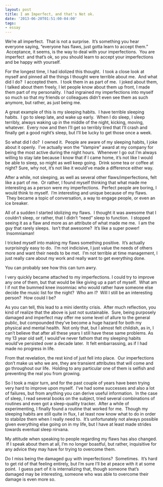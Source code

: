 ```yaml
---
layout: post
title: I am Imperfect, and that's Not ok.
date: '2013-06-20T01:51:00-04:00'
tags:
- essay
---
```

We’re all imperfect.  That is not a surprise.  It’s something you hear everyone saying, “everyone has flaws, just gotta learn to accept them.”  Acceptance, it seems, is the way to deal with your imperfections.  You are imperfect  and that’s ok, so you should learn to accept your imperfections and be happy with yourself.

For the longest time, I had idolized this thought.  I took a close look at myself and pinned all the things I thought were terrible about me.  And what did I do?  I accepted them.  I took them in as part of me.  I joked about them, I talked about them freely, I let people know about them up front, I made them part of my personality.  I had ingrained my imperfections into myself so much so that my friends or colleagues didn’t even see them as such anymore, but rather, as just being me.

A great example of this is my sleeping habits.  I have terrible sleeping habits.  I go to sleep late, and wake up early.  When I do sleep, I sleep terribly, always waking up in the middle of the night, kicking, moving, whatever.  Every now and then I’ll get so terribly tired that I’ll crash and finally get a good night’s sleep, but I’ll be lucky to get those once a week.

So what did I do?  I owned it.  People are aware of my sleeping habits, I joke about it openly.  I’ve actually won the “Vampire” award at my company for being the most active during the night hours.  Whenever I go out I’m always willing to stay late because I know that if I came home, it’s not like I would be able to sleep, so might as well keep going.  Drink some tea or coffee at night? Sure, why not, it’s not like it would’ve made a difference either way.

After a while, not sleeping, as well as several other flaws/imperfections, felt like a part of me.  Or rather, I found myself thinking that what made me interesting as a person were my imperfections.  Perfect people are boring, I would think to myself.  I’m interesting and unique because of my flaws.  They became a topic of conversation, a way to engage people, or even an ice breaker.

All of a sudden I started idolizing my flaws.  I thought it was awesome that I couldn’t sleep, or rather, that I didn’t “need” sleep to function.  I stopped seeing it as a flaw and more as an attribute of what made me me.  I am the guy that rarely sleeps.  Isn’t that awesome?  It’s like a super power!  Insomniaman!

I tricked myself into making my flaws something positive.  It’s actually surprisingly easy to do.  I’m not indicisive, I just value the needs of others more and want their needs to be met.  I’m not terrible at time management, I just really care about my work and really want to get everything done.  

You can probably see how this can turn awry.

I very quickly became attached to my imperfections. I could try to improve any one of them, but that would be like giving up a part of myself.  What am I if not the bummed knee insomniac who would rather have someone else decide the music list for the night?  Who am I?  Will I still be an interesting person?  How could I be?

As you can tell, this lead to a mini identity crisis.  After much reflection, you kind of realize that the above is just not sustainable.  Sure, being purposely damaged and imperfect may offer me some level of allure to the general public, but compounded they’ve become a huge hazard for both my physical and mental health.  Not only that, but I almost felt childish, as in, I can’t believe that after all these years I still have these same problems. As my 13 year old self, I would’ve never fathom that my sleeping habits would’ve persisted over a decade later.  It felt embarrassing, as if I had made no progress in life.

From that revelation, the rest kind of just fell into place.  Our imperfections don’t make us who we are, they are transient attributes that will come and go throughout our life.  Holding to any particular one of them is selfish and preventing the real you from growing.

So I took a major turn, and for the past couple of years have been trying very hard to improve upon myself.  I’ve had some successes and also a lot of failures, but from anything you can derive useful information.  In the case of sleep, I read several books on the subject, tried several combinations of routines and even got a sleep-quality tracker.  After a while of experimenting, I finally found a routine that worked for me.  Though my sleeping habits are still quite in flux, I at least now know what to do in order to stabilze them when I really need to.  It’s unfortunately not always possible given everything else going on in my life, but I have at least made strides towards eventual sleep nirvana.

My attitude when speaking to people regarding my flaws has also changed.  If I speak about them at all, I’m no longer boastful, but rather, inquisitive for any advice they may have for trying to overcome them.

Do I miss being the damaged guy with imperfections?  Sometimes.  It’s hard to get rid of that feeling entirely, but I’m sure I’ll be at peace with it at some point.  I guess part of it is internalizing that, though someone that’s damaged may be interesting, someone who was able to overcome their damage is even more so.
